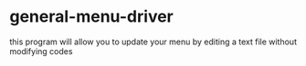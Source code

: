 # general-menu-driver
this program will allow you to update your menu by editing a text file without modifying codes
